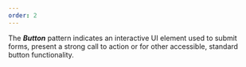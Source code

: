 ```yaml
---
order: 2
---
```

The ***Button*** pattern indicates an interactive UI element used to submit forms, present a strong call to action or for other accessible, standard button functionality.
